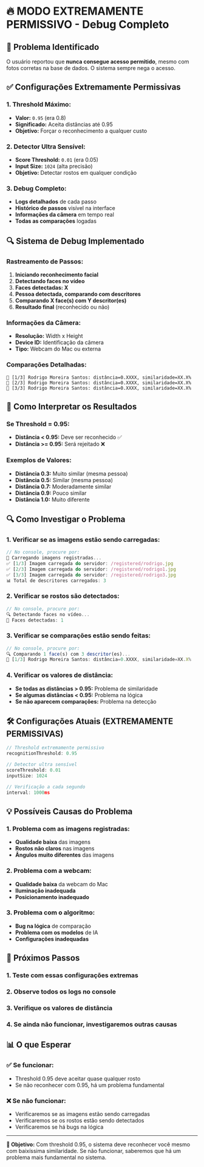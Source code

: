 # 🔥 MODO EXTREMAMENTE PERMISSIVO - Debug Completo

## 🚨 Problema Identificado

O usuário reportou que **nunca consegue acesso permitido**, mesmo com fotos corretas na base de dados. O sistema sempre nega o acesso.

## ✅ Configurações Extremamente Permissivas

### 1. **Threshold Máximo:**

- **Valor:** `0.95` (era 0.8)
- **Significado:** Aceita distâncias até 0.95
- **Objetivo:** Forçar o reconhecimento a qualquer custo

### 2. **Detector Ultra Sensível:**

- **Score Threshold:** `0.01` (era 0.05)
- **Input Size:** `1024` (alta precisão)
- **Objetivo:** Detectar rostos em qualquer condição

### 3. **Debug Completo:**

- **Logs detalhados** de cada passo
- **Histórico de passos** visível na interface
- **Informações da câmera** em tempo real
- **Todas as comparações** logadas

## 🔍 Sistema de Debug Implementado

### **Rastreamento de Passos:**

1. **Iniciando reconhecimento facial**
2. **Detectando faces no vídeo**
3. **Faces detectadas: X**
4. **Pessoa detectada, comparando com descritores**
5. **Comparando X face(s) com Y descritor(es)**
6. **Resultado final** (reconhecido ou não)

### **Informações da Câmera:**

- **Resolução:** Width x Height
- **Device ID:** Identificação da câmera
- **Tipo:** Webcam do Mac ou externa

### **Comparações Detalhadas:**

```
📏 [1/3] Rodrigo Moreira Santos: distância=0.XXXX, similaridade=XX.X%
📏 [2/3] Rodrigo Moreira Santos: distância=0.XXXX, similaridade=XX.X%
📏 [3/3] Rodrigo Moreira Santos: distância=0.XXXX, similaridade=XX.X%
```

## 🎯 Como Interpretar os Resultados

### **Se Threshold = 0.95:**

- **Distância < 0.95:** Deve ser reconhecido ✅
- **Distância >= 0.95:** Será rejeitado ❌

### **Exemplos de Valores:**

- **Distância 0.3:** Muito similar (mesma pessoa)
- **Distância 0.5:** Similar (mesma pessoa)
- **Distância 0.7:** Moderadamente similar
- **Distância 0.9:** Pouco similar
- **Distância 1.0:** Muito diferente

## 🔍 Como Investigar o Problema

### 1. **Verificar se as imagens estão sendo carregadas:**

```javascript
// No console, procure por:
🔄 Carregando imagens registradas...
✅ [1/3] Imagem carregada do servidor: /registered/rodrigo.jpg
✅ [2/3] Imagem carregada do servidor: /registered/rodrigo1.jpg
✅ [3/3] Imagem carregada do servidor: /registered/rodrigo3.jpg
📊 Total de descritores carregados: 3
```

### 2. **Verificar se rostos são detectados:**

```javascript
// No console, procure por:
🔍 Detectando faces no vídeo...
👤 Faces detectadas: 1
```

### 3. **Verificar se comparações estão sendo feitas:**

```javascript
// No console, procure por:
🔍 Comparando 1 face(s) com 3 descritor(es)...
📏 [1/3] Rodrigo Moreira Santos: distância=0.XXXX, similaridade=XX.X%
```

### 4. **Verificar os valores de distância:**

- **Se todas as distâncias > 0.95:** Problema de similaridade
- **Se algumas distâncias < 0.95:** Problema na lógica
- **Se não aparecem comparações:** Problema na detecção

## 🛠️ Configurações Atuais (EXTREMAMENTE PERMISSIVAS)

```javascript
// Threshold extremamente permissivo
recognitionThreshold: 0.95

// Detector ultra sensível
scoreThreshold: 0.01
inputSize: 1024

// Verificação a cada segundo
interval: 1000ms
```

## 💡 Possíveis Causas do Problema

### 1. **Problema com as imagens registradas:**

- **Qualidade baixa** das imagens
- **Rostos não claros** nas imagens
- **Ângulos muito diferentes** das imagens

### 2. **Problema com a webcam:**

- **Qualidade baixa** da webcam do Mac
- **Iluminação inadequada**
- **Posicionamento inadequado**

### 3. **Problema com o algoritmo:**

- **Bug na lógica** de comparação
- **Problema com os modelos** de IA
- **Configurações inadequadas**

## 🎯 Próximos Passos

### 1. **Teste com essas configurações extremas**

### 2. **Observe todos os logs no console**

### 3. **Verifique os valores de distância**

### 4. **Se ainda não funcionar, investigaremos outras causas**

## 📊 O que Esperar

### ✅ **Se funcionar:**

- Threshold 0.95 deve aceitar quase qualquer rosto
- Se não reconhecer com 0.95, há um problema fundamental

### ❌ **Se não funcionar:**

- Verificaremos se as imagens estão sendo carregadas
- Verificaremos se os rostos estão sendo detectados
- Verificaremos se há bugs na lógica

---

**🎯 Objetivo:** Com threshold 0.95, o sistema deve reconhecer você mesmo com baixíssima similaridade. Se não funcionar, saberemos que há um problema mais fundamental no sistema.
